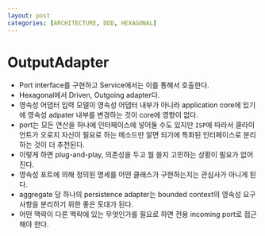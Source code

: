 ```yaml
---
layout: post
categories: [ARCHITECTURE, DDD, HEXAGONAL]
---
```




# OutputAdapter
- Port interface를 구현하고 Service에서는 이를 통해서 호출한다.
- Hexagonal에서 Driven, Outgoing adapter다.
- 영속성 어댑터 입력 모델이 영속성 어댑터 내부가 아니라 application core에 있기에 영속성 adpater 내부를 변경하는 것이 core에 영향이 없다.
- port는 모든 연산을 하나에 인터페이스에 넣어둘 수도 있지만 `ISP`에 따라서 클라이언트가 오로지 자신이 필요로 하는 메소드만 알면 되기에 특화된 인터페이스로 분리하는 것이 더 추천된다.
- 이렇게 하면 plug-and-play, 의존성을 두고 뭘 쓸지 고민하는 상황이 필요가 없어진다.
- 영속성 포트에 의해 정의된 명세를 어떤 클래스가 구현하는지는 관심사가 아니게 된다.
- aggregate 당 하나의 persistence adapter는 bounded context의 영속성 요구사항을 분리하기 위한 좋은 토대가 된다.
- 어떤 맥락이 다른 맥락에 있는 무엇인가를 필요로 하면 전용 incoming port로 접근해야 한다.